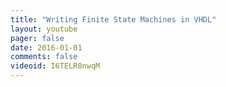 ```yaml
---
title: "Writing Finite State Machines in VHDL"
layout: youtube 
pager: false
date: 2016-01-01
comments: false
videoid: I6TELR0nwqM
---
```

